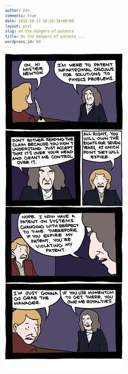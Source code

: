 ```yaml
---
author: Don
comments: true
date: 2012-10-11 18:25:38+00:00
layout: post
slug: on-the-dangers-of-patents
title: On the dangers of patents ...
wordpress_id: 80
---
```


[![](/assets/20121011.gif)](http://www.smbc-comics.com/index.php?db=comics&id=2761)
